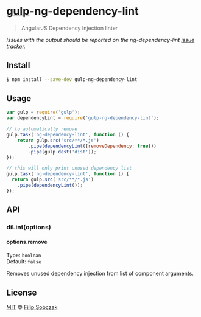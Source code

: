 # [gulp](http://gulpjs.com)-ng-dependency-lint

> AngularJS Dependency Injection linter

*Issues with the output should be reported on the ng-dependency-lint [issue tracker](https://github.com/filso/ng-dependency-lint/issues).*


## Install

```bash
$ npm install --save-dev gulp-ng-dependency-lint
```


## Usage

```js
var gulp = require('gulp');
var dependencyLint = require('gulp-ng-dependency-lint');

// to automatically remove 
gulp.task('ng-dependency-lint', function () {
	return gulp.src('src/**/*.js')
		.pipe(dependencyLint({removeDependency: true}))
		.pipe(gulp.dest('dist'));
});

// this will only print unused dependency list
gulp.task('ng-dependency-lint', function () {
  return gulp.src('src/**/*.js')
    .pipe(dependencyLint());
});
```


## API

### diLint(options)

#### options.remove

Type: `boolean`  
Default: `false`

Removes unused dependency injection from list of component arguments.


## License

[MIT](http://opensource.org/licenses/MIT) © [Filip Sobczak](http://filipsobczak.com)
